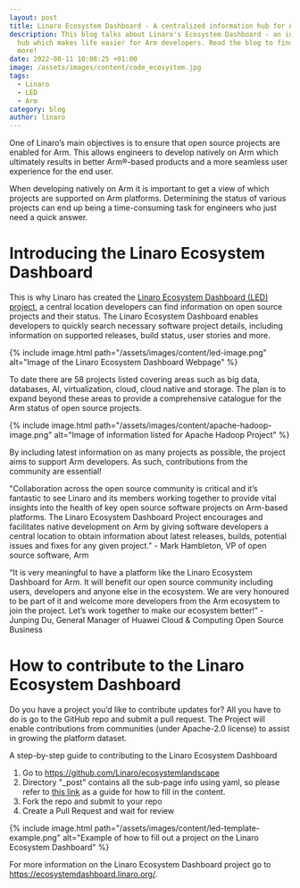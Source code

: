 ```yaml
---
layout: post
title: Linaro Ecosystem Dashboard - A centralized information hub for Arm developers
description: This blog talks about Linaro's Ecosystem Dashboard - an information
  hub which makes life easier for Arm developers. Read the blog to find out
  more!
date: 2022-08-11 10:08:25 +01:00
image: /assets/images/content/code_ecosystem.jpg
tags:
  - Linaro
  - LED
  - Arm
category: blog
author: linaro
---
```

One of Linaro’s main objectives is to ensure that open source projects are enabled for Arm. This allows engineers to develop natively on Arm which ultimately results in better Arm®-based products and a more seamless user experience for the end user.

When developing natively on Arm it is important to get a view of which projects are supported on Arm platforms. Determining the status of various projects can end up being a time-consuming task for engineers who just need a quick answer. 

# Introducing the Linaro Ecosystem Dashboard

This is why Linaro has created the [Linaro Ecosystem Dashboard (LED) project](https://ecosystemdashboard.linaro.org/), a central location developers can find information on open source projects and their status. The Linaro Ecosystem Dashboard enables developers to quickly search necessary software project details, including information on supported releases, build status, user stories and more.

{% include image.html path="/assets/images/content/led-image.png" alt="Image of the Linaro Ecosystem Dashboard Webpage" %}

To date there are 58 projects listed covering areas such as big data, databases, AI, virtualization, cloud, cloud native and storage. The plan is to expand beyond these areas to provide a comprehensive catalogue for the Arm status of open source projects.

{% include image.html path="/assets/images/content/apache-hadoop-image.png" alt="Image of information listed for Apache Hadoop Project" %}

By including latest information on as many projects as possible, the project aims to support Arm developers. As such, contributions from the community are essential!

"Collaboration across the open source community is critical and it’s fantastic to see Linaro and its members working together to provide vital insights into the health of key open source software projects on Arm-based platforms. The Linaro Ecosystem Dashboard Project encourages and facilitates native development on Arm by giving software developers a central location to obtain information about latest releases, builds, potential issues and fixes for any given project." - Mark Hambleton, VP of open source software, Arm

“It is very meaningful to have a platform like the Linaro Ecosystem Dashboard for Arm. It will benefit our open source community including users, developers and anyone else in the ecosystem. We are very honoured to be part of it and welcome more developers from the Arm ecosystem to join the project. Let’s work together to make our ecosystem better!” - Junping Du, General Manager of Huawei Cloud & Computing Open Source Business

# How to contribute to the Linaro Ecosystem Dashboard

Do you have a project you’d like to contribute updates for? All you have to do is go to the GitHub repo and submit a pull request. The Project will enable contributions from communities (under Apache-2.0 license) to assist in growing the platform dataset.

A step-by-step guide to contributing to the Linaro Ecosystem Dashboard 

1. Go to <https://github.com/Linaro/ecosystemlandscape>
2. Directory "_post" contains all the sub-page info using yaml, so please refer to [this link](https://github.com/Linaro/ecosystemlandscape/pull/12) as a guide for how to fill in the content.  
3. Fork the repo and submit to your repo
4. Create a Pull Request and wait for review

{% include image.html path="/assets/images/content/led-template-example.png" alt="Example of how to fill out a project on the Linaro Ecosystem Dashboard" %}

For more information on the Linaro Ecosystem Dashboard project go to <https://ecosystemdashboard.linaro.org/>.